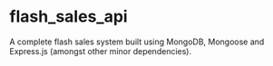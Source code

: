 # flash_sales_api
A complete flash sales system built using MongoDB, Mongoose and Express.js (amongst other minor dependencies).
